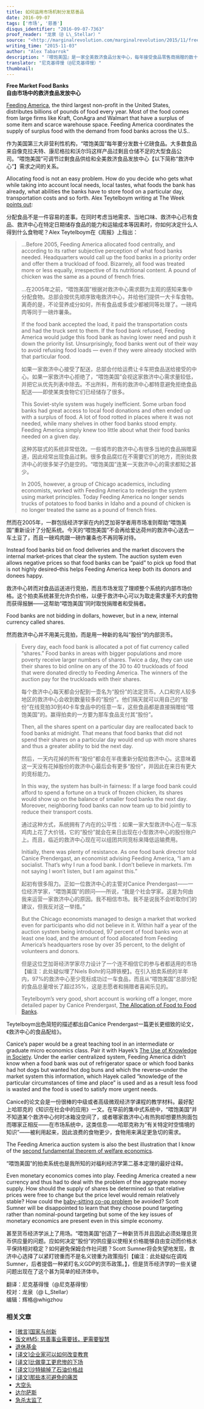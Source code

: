 ```yaml
---
title: 如何运用市场机制分发慈善品
date: 2016-09-07
tags: ['市场', '慈善']
disqus_identifier: "2016-09-07-7363"
proof_reader: "龙泉（@ L\_Stellar）"
source: "<http://marginalrevolution.com/marginalrevolution/2015/11/free-market-food-banks.html>"
writing_time: "2015-11-03"
author: "Alex Tabarrok"
description: "『喂饱美国』是一家全美救济食品分发中心，每年接受食品零售商捐赠的数十亿磅过剩食品，并分发给各地救济所，他们面临的一个难题是，如何决定每天该往哪儿发些什么，才能让救济品到达最需要它的地方，而正如哈耶克阐明的，这恰好是价格机制所解决的信息难题。"
translator: "尼克基得慢（@尼克基得慢）"
thumbnail:
---
```


**Free Market Food Banks**  
**自由市场中的救济食品发放中心**

[Feeding America](http://www.feedingamerica.org/), the third largest non-profit in the United States, distributes billions of pounds of food every year. Most of the food comes from large firms like Kraft, ConAgra and Walmart that have a surplus of some item and scarce warehouse space. Feeding America coordinates the supply of surplus food with the demand from food banks across the U.S..

作为美国第三大非营利性机构，“喂饱美国”每年要分发数十亿磅食品。大多数食品来自像克拉夫特、康尼格拉和沃尔玛这样产品过剩且仓储不足的大型食品公司。“喂饱美国”可调节过剩食品供给和全美救济食品发放中心【以下简称“救济中心”】需求之间的关系。

Allocating food is not an easy problem. How do you decide who gets what while taking into account local needs, local tastes, what foods the bank has already, what abilities the banks have to store food on a particular day, transportation costs and so forth. Alex Teytelboym writing at The Week [points out](http://theweek.com/articles/580341/what-happens-when-americas-sovietstyle-food-banks-embrace-freemarket-economics):

分配食品不是一件容易的差事。在同时考虑当地需求、当地口味、救济中心已有食品、救济中心在特定日期储存食品的能力和运输成本等因素时，你如何决定什么人得到什么食物呢？Alex Teytelboym在《周报》上指出：


> …Before 2005, Feeding America allocated food centrally, and according to its rather subjective perception of what food banks needed. Headquarters would call up the food banks in a priority order and offer them a truckload of food. Bizarrely, all food was treated more or less equally, irrespective of its nutritional content. A pound of chicken was the same as a pound of french fries.
> 
>  …在2005年之前，“喂饱美国”根据对救济中心需求颇为主观的感知来集中分配食物。总部会按优先顺序致电救济中心，并给他们提供一大卡车食物。离奇的是，不论营养成分如何，所有食品或多或少都被同等处理了。一磅鸡肉等同于一磅炸薯条。
> 
>  If the food bank accepted the load, it paid the transportation costs and had the truck sent to them. If the food bank refused, Feeding America would judge this food bank as having lower need and push it down the priority list. Unsurprisingly, food banks went out of their way to avoid refusing food loads — even if they were already stocked with that particular food.
> 
>  如果一家救济中心接受了配送，总部会付给运费让卡车把食品送给接受的中心。如果一家救济中心拒绝了，“喂饱美国”会视这家救济中心需求量较低，并把它从优先列表中除去。不出所料，所有的救济中心都特意避免拒绝食品配送——即使某类食物它们已经储存了很多。
> 
>  This Soviet-style system was hugely inefficient. Some urban food banks had great access to local food donations and often ended up with a surplus of food. A lot of food rotted in places where it was not needed, while many shelves in other food banks stood empty. Feeding America simply knew too little about what their food banks needed on a given day.
> 
>  这种苏联式的系统非常低效。一些城市的救济中心有很多当地的食品捐赠渠道，因此经常出现食品过剩。很多食品腐烂在不需要它们的地方，而别处救济中心的很多架子仍是空的。“喂饱美国”连某一天救济中心的需求都知之甚少。
> 
>  In 2005, however, a group of Chicago academics, including economists, worked with Feeding America to redesign the system using market principles. Today Feeding America no longer sends trucks of potatoes to food banks in Idaho and a pound of chicken is no longer treated the same as a pound of french fries.

然而在2005年，一群包括经济学家在内的芝加哥学者用市场准则帮助“喂饱美国”重新设计了分配系统。今天的“喂饱美国”不会再给爱达荷州的救济中心送去一车土豆了，而且一磅鸡肉跟一磅炸薯条也不再同等对待。

Instead food banks bid on food deliveries and the market discovers the internal market-prices that clear the system. The auction system even allows negative prices so that food banks can be “paid” to pick up food that is not highly desired–this helps Feeding America keep both its donors and donees happy.

救济中心转而对食品运送进行竞拍，而且市场发现了理顺整个系统的内部市场价格。这个拍卖系统甚至允许负价格，以便于救济中心可以为取走需求量不大的食物而获得报酬——这帮助“喂饱美国”同时取悦捐赠者和受捐者。

Food banks are not bidding in dollars, however, but in a new, internal currency called shares.

然而救济中心并不用美元竞拍，而是用一种新的名叫“股份”的内部货币。


> Every day, each food bank is allocated a pot of fiat currency called “shares.” Food banks in areas with bigger populations and more poverty receive larger numbers of shares. Twice a day, they can use their shares to bid online on any of the 30 to 40 truckloads of food that were donated directly to Feeding America. The winners of the auction pay for the truckloads with their shares.
> 
>  每个救济中心每天都会分配到一壶名为“股份”的法定货币。人口和穷人较多地区的救济中心会收到数量较多的“股份”。他们隔天就可以用自己的“股份”在线竞拍30到40卡车食品中的任意一车，这些食品都是直接捐赠给“喂饱美国”的。赢得拍卖的一方要为那车食品支付其“股份”。
> 
>  Then, all the shares spent on a particular day are reallocated back to food banks at midnight. That means that food banks that did not spend their shares on a particular day would end up with more shares and thus a greater ability to bid the next day.
> 
>  然后，一天内花掉的所有“股份”都会在半夜重新分配给救济中心。这意味着这一天没有花掉股份的救济中心最后会有更多“股份”，并因此在来日有更大的竞标能力。
> 
>  In this way, the system has built-in fairness: If a large food bank could afford to spend a fortune on a truck of frozen chicken, its shares would show up on the balance of smaller food banks the next day. Moreover, neighboring food banks can now team up to bid jointly to reduce their transport costs.
> 
>  通过这种方式，系统拥有了内在的公平性：如果一家大型救济中心在一车冻鸡肉上花了大价钱，它的“股份”就会在来日出现在小型救济中心的股份账户上。而且，临近的救济中心现在可以组团共同竞标来降低运输费用。
> 
>  Initially, there was plenty of resistance. As one food bank director told Canice Prendergast, an economist advising Feeding America, “I am a socialist. That’s why I run a food bank. I don’t believe in markets. I’m not saying I won’t listen, but I am against this.”
> 
>  起初有很多阻力。正如一位救济中心的主管对Canice Prendergast——一位经济学家，“喂饱美国”的顾问——所说，“我是个社会学家。这是为何由我来运营一家救济中心的原因。我不相信市场。我不是说我不会听取你们的建议，但我反对这一举措。”
> 
>  But the Chicago economists managed to design a market that worked even for participants who did not believe in it. Within half a year of the auction system being introduced, 97 percent of food banks won at least one load, and the amount of food allocated from Feeding America’s headquarters rose by over 35 percent, to the delight of volunteers and donors.
> 
>  但是这位芝加哥经济学家尽力设计了一个连不相信它的参与者都适用的市场【编注：此处疑似埋了Niels Bohr的马蹄铁梗】。在引入拍卖系统的半年内，97%的救济中心至少竞标成功过一车食品，而且从“喂饱美国”总部分配的食品总量增长了超过35%，这是志愿者和捐赠者喜闻乐见的。
> 
>  Teytelboym’s very good, short account is working off a longer, more detailed paper by Canice Prendergast, [The Allocation of Food to Food Banks](http://conference.nber.org/confer/2015/MDf15/Prendergast.pdf).

Teytelboym出色简短的描述都出自Canice Prendergast一篇更长更细致的论文，《救济中心的食品配给》。

Canice’s paper would be a great teaching tool in an intermediate or graduate micro economics class. Pair it with Hayek’s [The Use of Knowledge in Society](http://www.jstor.org/stable/1809376). Under the earlier centralized system, Feeding America didn’t know when a food bank was out of refrigerator space or which food banks had hot dogs but wanted hot dog buns and which the reverse–under the market system this information, which Hayek called “knowledge of the particular circumstances of time and place” is used and as a result less food is wasted and the food is used to satisfy more urgent needs.

Canice的论文会是一份很棒的中级或者高级微观经济学课程的教学材料。最好配上哈耶克的《知识在社会中的应用》一文。在早前的集中式系统中，“喂饱美国”并不知道某个救济中心何时冰箱没空间了，或者哪家救济中心有热狗却想要热狗面包而哪家正相反——在市场系统中，这类信息——哈耶克称为“有关特定时空情境的知识”——被利用起来，因此浪费的食物更少，食物用来满足更急切的需求。

The Feeding America auction system is also the best illustration that I know of the [second fundamental theorem of welfare economics](https://en.wikipedia.org/wiki/Fundamental_theorems_of_welfare_economics).

“喂饱美国”的拍卖系统也是我所知的对福利经济学第二基本定理的最好诠释。

Even monetary economics comes into play. Feeding America created a new currency and thus had to deal with the problem of the aggregate money supply. How should the supply of shares be determined so that relative prices were free to change but the price level would remain relatively stable? How could the [baby-sitting co-op problem](http://www.slate.com/articles/business/the_dismal_science/1998/08/babysitting_the_economy.html) be avoided? Scott Sumner will be disappointed to learn that they choose pound targeting rather than nominal-pound targeting but some of the key issues of monetary economics are present even in this simple economy.

甚至货币经济学派上了用场。“喂饱美国”创造了一种新货币并且因此必须处理总货币供应量的问题。应如何决定“股份”的供应量以使相关价格能够自由变动而价格水平保持相对稳定？如何避免保姆合作社问题？Scott Sumner将会失望地发现，救济中心选择了以紧盯镑重而不是名义镑重为政策指引【编注：此处疑似在调戏Sumner，后者提倡一种紧盯名义GDP的货币政策。】，但是货币经济学的一些关键问题出现在了这个甚为简单的经济体中。


翻译：尼克基得慢（@尼克基得慢）  
校对：龙泉（@ L\_Stellar）  
编辑：辉格@whigzhou


### 相关文章

* [[微言]国家与创新](https://headsalon.org/archives/4071.html "[微言]国家与创新")
* [饭文#M5: 慈善事业需要钱，更需要智慧](https://headsalon.org/archives/717.html "饭文#M5: 慈善事业需要钱，更需要智慧")
* [退休基金](https://headsalon.org/archives/7795.html "退休基金")
* [[译文]企业家可以如何改变教育](https://headsalon.org/archives/7525.html "[译文]企业家可以如何改变教育")
* [[译文]比做童工更悲惨的下场](https://headsalon.org/archives/7520.html "[译文]比做童工更悲惨的下场")
* [[译文]沙特输掉了石油价格战](https://headsalon.org/archives/7249.html "[译文]沙特输掉了石油价格战")
* [[译文]那些本可避免的痛苦](https://headsalon.org/archives/7164.html "[译文]那些本可避免的痛苦")
* [大空头](https://headsalon.org/archives/7195.html "大空头")
* [达尔萨斯](https://headsalon.org/archives/7156.html "达尔萨斯")
* [急杀太监了](https://headsalon.org/archives/7138.html "急杀太监了")

